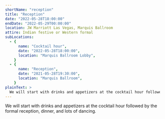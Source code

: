 ```yaml
---
shortName: "reception"
title: "Reception"
date: "2022-05-28T18:00:00"
endDate: "2022-05-29T00:00:00"
location: JW Marriott Las Vegas, Marquis Ballroom
attire: Indian festive or Western formal
subLocations:
  - {
      name: "Cocktail hour",
      date: "2022-05-28T18:00:00",
      location: "Marquis Ballroom Lobby",
    }
  - {
      name: "Reception",
      date: "2021-05-28T19:30:00",
      location: "Marquis Ballroom",
    }
plainText: >
  We will start with drinks and appetizers at the cocktail hour followed by the formal reception, dinner, and lots of dancing.
---
```


We will start with drinks and appetizers at the cocktail hour followed by the formal reception, dinner, and lots of dancing.
